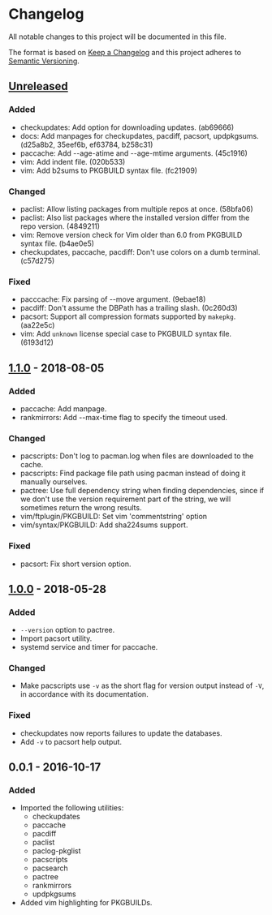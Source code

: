 # Changelog
All notable changes to this project will be documented in this file.

The format is based on [Keep a Changelog](http://keepachangelog.com/en/1.0.0/)
and this project adheres to [Semantic Versioning](http://semver.org/spec/v2.0.0.html).

## [Unreleased]
### Added
- checkupdates: Add option for downloading updates. (ab69666)
- docs: Add manpages for checkupdates, pacdiff, pacsort, updpkgsums. (d25a8b2, 35eef6b, ef63784, b258c31)
- paccache: Add --age-atime and --age-mtime arguments. (45c1916)
- vim: Add indent file. (020b533)
- vim: Add b2sums to PKGBUILD syntax file. (fc21909)

### Changed
- paclist: Allow listing packages from multiple repos at once. (58bfa06)
- paclist: Also list packages where the installed version differ from the repo version. (4849211)
- vim: Remove version check for Vim older than 6.0 from PKGBUILD syntax file. (b4ae0e5)
- checkupdates, paccache, pacdiff: Don't use colors on a dumb terminal. (c57d275)

### Fixed
- pacccache: Fix parsing of --move argument. (9ebae18)
- pacdiff: Don't assume the DBPath has a trailing slash. (0c260d3)
- pacsort: Support all compression formats supported by `makepkg`. (aa22e5c)
- vim: Add `unknown` license special case to PKGBUILD syntax file. (6193d12)


## [1.1.0] - 2018-08-05
### Added
- paccache: Add manpage.
- rankmirrors: Add --max-time flag to specify the timeout used.

### Changed
- pacscripts: Don't log to pacman.log when files are downloaded to the cache.
- pacscripts: Find package file path using pacman instead of doing it manually ourselves.
- pactree: Use full dependency string when finding dependencies, since if we don't use the version requirement part of the string, we will sometimes return the wrong results.
- vim/ftplugin/PKGBUILD:  Set vim 'commentstring' option
- vim/syntax/PKGBUILD: Add sha224sums support.

### Fixed
- pacsort: Fix short version option.


## [1.0.0] - 2018-05-28
### Added
- `--version` option to pactree.
- Import pacsort utility.
- systemd service and timer for paccache.

### Changed
- Make pacscripts use `-v` as the short flag for version output instead of `-V`, in accordance with its documentation.

### Fixed
- checkupdates now reports failures to update the databases.
- Add `-v` to pacsort help output.


## 0.0.1 - 2016-10-17
### Added
- Imported the following utilities:
  - checkupdates
  - paccache
  - pacdiff
  - paclist
  - paclog-pkglist
  - pacscripts
  - pacsearch
  - pactree
  - rankmirrors
  - updpkgsums
- Added vim highlighting for PKGBUILDs.


[Unreleased]: https://git.archlinux.org/pacman-contrib.git/log/?qt=range&q=v1.0.0..master
[1.0.0]: https://git.archlinux.org/pacman-contrib.git/log/?qt=range&q=v0.0.1..v1.0.0
[1.1.0]: https://git.archlinux.org/pacman-contrib.git/log/?qt=range&q=v1.0.0..v1.1.0
